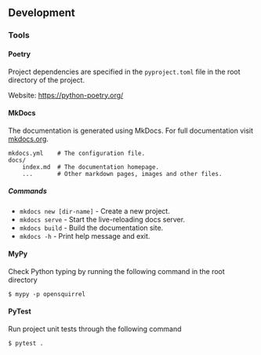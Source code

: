 ## Development

### Tools

#### Poetry

Project dependencies are specified in the `pyproject.toml` file in the root directory of the project.

Website: <https://python-poetry.org/>

#### MkDocs

The documentation is generated using MkDocs. For full documentation visit [mkdocs.org](https://www.mkdocs.org).

    mkdocs.yml    # The configuration file.
    docs/
        index.md  # The documentation homepage.
        ...       # Other markdown pages, images and other files.

##### Commands

* `mkdocs new [dir-name]` - Create a new project.
* `mkdocs serve` - Start the live-reloading docs server.
* `mkdocs build` - Build the documentation site.
* `mkdocs -h` - Print help message and exit.

#### MyPy

Check Python typing by running the following command in the root directory
```shell
$ mypy -p opensquirrel
```

#### PyTest

Run project unit tests through the following command
```shell
$ pytest .
```